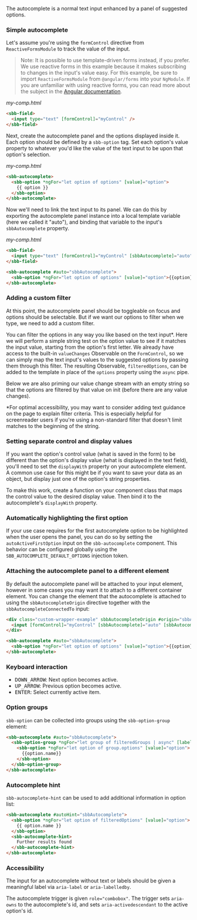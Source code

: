 The autocomplete is a normal text input enhanced by a panel of suggested options.

### Simple autocomplete

Let's assume you're using the `formControl`
directive from `ReactiveFormsModule` to track the value of the input.

> Note: It is possible to use template-driven forms instead, if you prefer. We use reactive forms
> in this example because it makes subscribing to changes in the input's value easy. For this
> example, be sure to import `ReactiveFormsModule` from `@angular/forms` into your `NgModule`.
> If you are unfamiliar with using reactive forms, you can read more about the subject in the
> [Angular documentation](https://angular.io/guide/reactive-forms).

_my-comp.html_

```html
<sbb-field>
  <input type="text" [formControl]="myControl" />
</sbb-field>
```

Next, create the autocomplete panel and the options displayed inside it. Each option should be
defined by a `sbb-option` tag. Set each option's value property to whatever you'd like the value
of the text input to be upon that option's selection.

_my-comp.html_

```html
<sbb-autocomplete>
  <sbb-option *ngFor="let option of options" [value]="option">
    {{ option }}
  </sbb-option>
</sbb-autocomplete>
```

Now we'll need to link the text input to its panel. We can do this by exporting the autocomplete
panel instance into a local template variable (here we called it "auto"), and binding that variable
to the input's `sbbAutocomplete` property.

_my-comp.html_

```html
<sbb-field>
  <input type="text" [formControl]="myControl" [sbbAutocomplete]="auto" />
</sbb-field>

<sbb-autocomplete #auto="sbbAutocomplete">
  <sbb-option *ngFor="let option of options" [value]="option">{{option}}</sbb-option>
</sbb-autocomplete>
```

<!-- example(autocomplete-simple) -->

### Adding a custom filter

At this point, the autocomplete panel should be toggleable on focus and options should be
selectable. But if we want our options to filter when we type, we need to add a custom filter.

You can filter the options in any way you like based on the text input\*. Here we will perform a
simple string test on the option value to see if it matches the input value, starting from the
option's first letter. We already have access to the built-in `valueChanges` Observable on the
`FormControl`, so we can simply map the text input's values to the suggested options by passing
them through this filter. The resulting Observable, `filteredOptions`, can be added to the
template in place of the `options` property using the `async` pipe.

Below we are also priming our value change stream with an empty string so that the options are
filtered by that value on init (before there are any value changes).

\*For optimal accessibility, you may want to consider adding text guidance on the page to explain
filter criteria. This is especially helpful for screenreader users if you're using a non-standard
filter that doesn't limit matches to the beginning of the string.

<!-- example(autocomplete-filter) -->

### Setting separate control and display values

If you want the option's control value (what is saved in the form) to be different than the option's
display value (what is displayed in the text field), you'll need to set the `displayWith`
property on your autocomplete element. A common use case for this might be if you want to save your
data as an object, but display just one of the option's string properties.

To make this work, create a function on your component class that maps the control value to the
desired display value. Then bind it to the autocomplete's `displayWith` property.

<!-- example(autocomplete-display) -->

### Automatically highlighting the first option

If your use case requires for the first autocomplete option to be highlighted when the user opens
the panel, you can do so by setting the `autoActiveFirstOption` input on the `sbb-autocomplete`
component. This behavior can be configured globally using the `SBB_AUTOCOMPLETE_DEFAULT_OPTIONS`
injection token.

<!-- example(autocomplete-auto-active-first-option) -->

### Attaching the autocomplete panel to a different element

By default the autocomplete panel will be attached to your input element, however in some cases you
may want it to attach to a different container element. You can change the element that the
autocomplete is attached to using the `sbbAutocompleteOrigin` directive together with the
`sbbAutocompleteConnectedTo` input:

```html
<div class="custom-wrapper-example" sbbAutocompleteOrigin #origin="sbbAutocompleteOrigin">
  <input [formControl]="myControl" [sbbAutocomplete]="auto" [sbbAutocompleteConnectedTo]="origin" />
</div>

<sbb-autocomplete #auto="sbbAutocomplete">
  <sbb-option *ngFor="let option of options" [value]="option">{{option}}</sbb-option>
</sbb-autocomplete>
```

### Keyboard interaction

- <kbd>DOWN_ARROW</kbd>: Next option becomes active.
- <kbd>UP_ARROW</kbd>: Previous option becomes active.
- <kbd>ENTER</kbd>: Select currently active item.

### Option groups

`sbb-option` can be collected into groups using the `sbb-option-group` element:

<!-- example(autocomplete-optgroup) -->

```html
<sbb-autocomplete #auto="sbbAutocomplete">
  <sbb-option-group *ngFor="let group of filteredGroups | async" [label]="group.name">
    <sbb-option *ngFor="let option of group.options" [value]="option">
      {{option.name}}
    </sbb-option>
  </sbb-option-group>
</sbb-autocomplete>
```

### Autocomplete hint

`sbb-autocomplete-hint` can be used to add additional information in option list:

<!-- example(autocomplete-hint) -->

```html
<sbb-autocomplete #autoHint="sbbAutocomplete">
  <sbb-option *ngFor="let option of filteredOptions" [value]="option">
    {{ option.name }}
  </sbb-option>
  <sbb-autocomplete-hint>
    Further results found
  </sbb-autocomplete-hint>
</sbb-autocomplete>
```

### Accessibility

The input for an autocomplete without text or labels should be given a meaningful label via
`aria-label` or `aria-labelledby`.

The autocomplete trigger is given `role="combobox"`. The trigger sets `aria-owns` to the
autocomplete's id, and sets `aria-activedescendant` to the active option's id.
